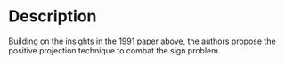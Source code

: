 # Description

Building on the insights in the 1991 paper above, the authors propose the positive projection technique to combat the sign problem.